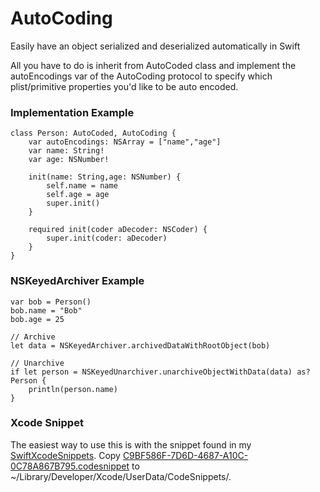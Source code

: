 # AutoCoding
Easily have an object serialized and deserialized automatically in Swift

All you have to do is inherit from AutoCoded class and implement the autoEncodings var of the AutoCoding protocol to specify which plist/primitive properties you'd like to be auto encoded.

### Implementation Example

```
class Person: AutoCoded, AutoCoding {
    var autoEncodings: NSArray = ["name","age"]
    var name: String!
    var age: NSNumber!

    init(name: String,age: NSNumber) {
        self.name = name
        self.age = age
        super.init()
    }
    
    required init(coder aDecoder: NSCoder) {
        super.init(coder: aDecoder)
    }
}
```

### NSKeyedArchiver Example
```
var bob = Person()
bob.name = "Bob"
bob.age = 25

// Archive
let data = NSKeyedArchiver.archivedDataWithRootObject(bob)

// Unarchive
if let person = NSKeyedUnarchiver.unarchiveObjectWithData(data) as? Person {
    println(person.name)
}
```

### Xcode Snippet ###
The easiest way to use this is with the snippet found in my [SwiftXcodeSnippets](https://github.com/koreyhinton/SwiftXcodeSnippets).
Copy [C9BF586F-7D6D-4687-A10C-0C78A867B795.codesnippet](https://github.com/koreyhinton/SwiftXcodeSnippets/blob/master/C9BF586F-7D6D-4687-A10C-0C78A867B795.codesnippet) to ~/Library/Developer/Xcode/UserData/CodeSnippets/.

